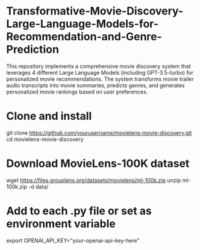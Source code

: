 # Transformative-Movie-Discovery-Large-Language-Models-for-Recommendation-and-Genre-Prediction
This repository implements a comprehensive movie discovery system that leverages 4 different Large Language Models (including GPT-3.5-turbo) for personalized movie recommendations. The system transforms movie trailer audio transcripts into movie summaries, predicts genres, and generates personalized movie rankings based on user preferences.

# Clone and install
git clone https://github.com/yourusername/movielens-movie-discovery.git
cd movielens-movie-discovery

# Download MovieLens-100K dataset
wget https://files.grouplens.org/datasets/movielens/ml-100k.zip
unzip ml-100k.zip -d data/

# Add to each .py file or set as environment variable
export OPENAI_API_KEY="your-openai-api-key-here"

